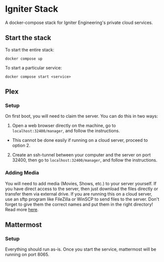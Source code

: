 # Igniter Stack

A docker-compose stack for Igniter Engineering's private cloud services.

## Start the stack

To start the entire stack:

```
docker compose up
```

To start a particular service:

```
docker compose start <service>
```

## Plex

### Setup

On first boot, you will need to claim the server. You can do this in two ways:

1. Open a web browser directly on the machine, go to `localhost:32400/manager`, and follow the instructions.
  - This cannot be done easily if running on a cloud server, proceed to option 2.
2. Create an ssh-tunnel between your computer and the server on port 32400, then go to `localhost:32400/manager`, and follow the instructions.

### Adding Media

You will need to add media (Movies, Shows, etc.) to your server yourself.
If you have direct access to the server, then just download the files directly or transfer them via external drive.
If you are running this on a cloud server, use an sftp program like FileZilla or WinSCP to send files to the server.
Don't forget to give them the correct names and put them in the right directory! Read more [here](https://support.plex.tv/articles/naming-and-organizing-your-movie-media-files/).

## Mattermost

### Setup

Everything should run as-is. Once you start the service, mattermost will be running on port 8065.
